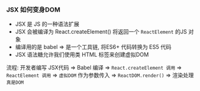 ### JSX 如何变身DOM

- JSX 是 JS 的一种语法扩展
- JSX 会被编译为 React.createElement() 将返回一个 `ReactElement` 的JS 对象
- 编译用的是 babel => 是一个工具链, 将ES6+ 代码转换为 ES5 代码
- JSX 语法糖允许我们使用类 HTML 标签来创建虚拟DOM


流程: 开发者编写 JSX代码 => Babel 编译 => `React.createElement 调用` => `ReactElement 调用` => `虚拟DOM` 作为参数传入 => `ReactDOM.render()` => 渲染处理 `真是DOM`